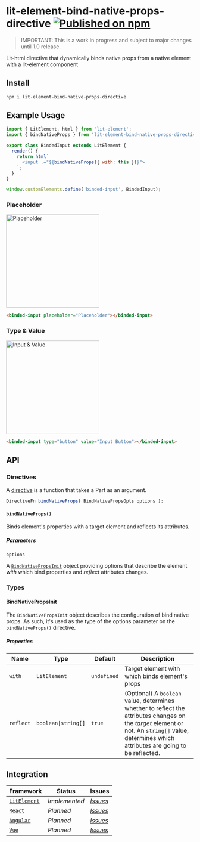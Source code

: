 # lit-element-bind-native-props-directive [![Published on npm](https://img.shields.io/npm/v/lit-element-bind-native-props-directive.svg)](https://www.npmjs.com/package/lit-element-bind-native-props-directive)

> IMPORTANT: This is a work in progress and subject to major changes until 1.0 release.

Lit-html directive that dynamically binds native props from a native element with a lit-element component

## Install

```sh
npm i lit-element-bind-native-props-directive
```

## Example Usage

```js
import { LitElement, html } from 'lit-element';
import { bindNativeProps } from 'lit-element-bind-native-props-directive';

export class BindedInput extends LitElement {
  render() {
    return html`
      <input .="${bindNativeProps({ with: this })}">
    `;
  }
}

window.customElements.define('binded-input', BindedInput);
```

### Placeholder

<image src="images/placeholder.png" width="250" alt="Placeholder" />

```html
<binded-input placeholder="Placeholder"></binded-input>
```

### Type & Value

<image src="images/type-value.png" width="250" alt="Input & Value" />

```html
<binded-input type="button" value="Input Button"></binded-input>
```

## API

### Directives

A [directive](https://lit-html.polymer-project.org/guide/creating-directives) is a function that takes a Part as an argument.

```js
DirectiveFn bindNativeProps( BindNativePropsOpts options );
```

#### `bindNativeProps()`

Binds element's properties with a target element and reflects its attributes.

##### Parameters

`options`

A [`BindNativePropsInit`](#bindNativePropsInit) object providing options that describe the element *with* which bind properties and *reflect* attributes changes.

### Types

<a name="bindNativePropsInit"></a>
#### BindNativePropsInit

The `BindNativePropsInit` object describes the configuration of bind native props. As such, it's used as the type of the options parameter on the `bindNativeProps()` directive.

##### Properties

| Name | Type | Default | Description |
| ---- | ---- | ------- | ----------- |
| `with` | `LitElement` | `undefined` | Target element with which binds element's props |
| `reflect` | `boolean\|string[]` | `true` | (Optional) A `boolean` value, determines whether to reflect the attributes changes on the *target* element or not. An `string[]` value, determines which attributes are going to be reflected. |

## Integration

| Framework | Status | Issues |
| --------- | ------ | ------ |
| [`LitElement`](https://github.com/luissardon/fluent-elements/integrations/lit-element) | *Implemented* | [*Issues*](https://github.com/luissardon/lit-element-bind-native-props-directive/issues?q=is%3Aissue+is%3Aopen+label%3AIntegration%3A%20LitElement) |
| [`React`](https://github.com/luissardon/fluent-elements/integrations/react) | *Planned* | [*Issues*](https://github.com/luissardon/lit-element-bind-native-props-directive/issues?q=is%3Aissue+is%3Aopen+label%3AIntegration%3A%20React) |
| [`Angular`](https://github.com/luissardon/fluent-elements/integrations/react) | *Planned* | [*Issues*](https://github.com/luissardon/lit-element-bind-native-props-directive/issues?q=is%3Aissue+is%3Aopen+label%3AIntegration%3A%20Angular) |
| [`Vue`](https://github.com/luissardon/fluent-elements/integrations/view) | *Planned* | [*Issues*](https://github.com/luissardon/lit-element-bind-native-props-directive/issues?q=is%3Aissue+is%3Aopen+label%3AIntegration%3A%20Vue) |
